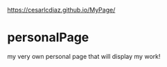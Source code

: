 https://cesarlcdiaz.github.io/MyPage/
# personalPage
my very own personal page that will display my work!

